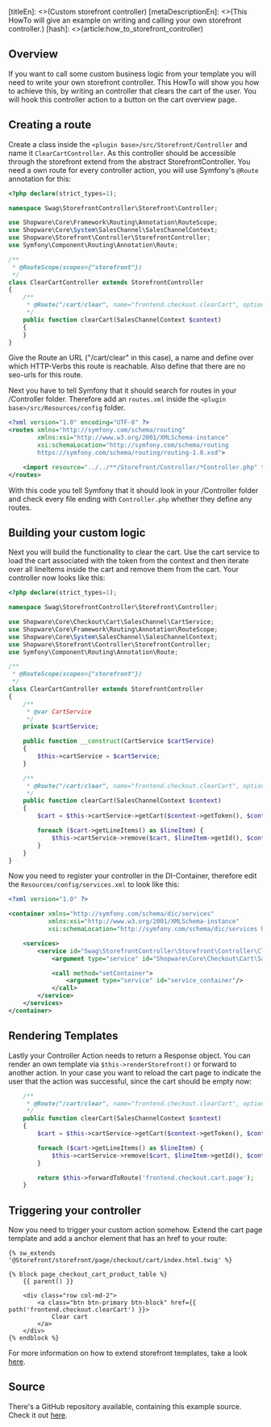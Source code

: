[titleEn]: <>(Custom storefront controller)
[metaDescriptionEn]: <>(This HowTo will give an example on writing and calling your own storefront controller.)
[hash]: <>(article:how_to_storefront_controller)

## Overview

If you want to call some custom business logic from your template you will need to write your own storefront controller.
This HowTo will show you how to achieve this, by writing an controller that clears the cart of the user.
You will hook this controller action to a button on the cart overview page.

## Creating a route

Create a class inside the `<plugin base>/src/Storefront/Controller` and name it `ClearCartController`.
As this controller should be accessible through the storefront extend from the abstract StorefrontController. 
You need a own route for every controller action, you will use Symfony's `@Route` annotation for this:

```php
<?php declare(strict_types=1);

namespace Swag\StorefrontController\Storefront\Controller;

use Shopware\Core\Framework\Routing\Annotation\RouteScope;
use Shopware\Core\System\SalesChannel\SalesChannelContext;
use Shopware\Storefront\Controller\StorefrontController;
use Symfony\Component\Routing\Annotation\Route;

/**
 * @RouteScope(scopes={"storefront"})
 */
class ClearCartController extends StorefrontController
{
    /**
     * @Route("/cart/clear", name="frontend.checkout.clearCart", options={"seo"="false"}, methods={"GET"})
     */
    public function clearCart(SalesChannelContext $context)
    {
    }
}
```

Give the Route an URL ("/cart/clear" in this case), a name and define over which HTTP-Verbs this route is reachable.
Also define that there are no seo-urls for this route.

Next you have to tell Symfony that it should search for routes in your /Controller folder.
Therefore add an `routes.xml` inside the `<plugin base>/src/Resources/config` folder.

```xml
<?xml version="1.0" encoding="UTF-8" ?>
<routes xmlns="http://symfony.com/schema/routing"
        xmlns:xsi="http://www.w3.org/2001/XMLSchema-instance"
        xsi:schemaLocation="http://symfony.com/schema/routing
        https://symfony.com/schema/routing/routing-1.0.xsd">

    <import resource="../../**/Storefront/Controller/*Controller.php" type="annotation" />
</routes>
```

With this code you tell Symfony that it should look in your /Controller folder and check every file ending with `Controller.php` whether they define any routes.

## Building your custom logic

Next you will build the functionality to clear the cart.
Use the cart service to load the cart associated with the token from the context and then iterate over all lineItems inside the cart and remove them from the cart.
Your controller now looks like this:

```php
<?php declare(strict_types=1);

namespace Swag\StorefrontController\Storefront\Controller;

use Shopware\Core\Checkout\Cart\SalesChannel\CartService;
use Shopware\Core\Framework\Routing\Annotation\RouteScope;
use Shopware\Core\System\SalesChannel\SalesChannelContext;
use Shopware\Storefront\Controller\StorefrontController;
use Symfony\Component\Routing\Annotation\Route;

/**
 * @RouteScope(scopes={"storefront"})
 */
class ClearCartController extends StorefrontController
{
    /**
     * @var CartService
     */
    private $cartService;

    public function __construct(CartService $cartService)
    {
        $this->cartService = $cartService;
    }

    /**
     * @Route("/cart/clear", name="frontend.checkout.clearCart", options={"seo"="false"}, methods={"GET"})
     */
    public function clearCart(SalesChannelContext $context)
    {
        $cart = $this->cartService->getCart($context->getToken(), $context);

        foreach ($cart->getLineItems() as $lineItem) {
            $this->cartService->remove($cart, $lineItem->getId(), $context);
        }
    }
}
```

Now you need to register your controller in the DI-Container, therefore edit the `Resources/config/services.xml` to look like this:

```xml
<?xml version="1.0" ?>

<container xmlns="http://symfony.com/schema/dic/services"
           xmlns:xsi="http://www.w3.org/2001/XMLSchema-instance"
           xsi:schemaLocation="http://symfony.com/schema/dic/services http://symfony.com/schema/dic/services/services-1.0.xsd">

    <services>
        <service id="Swag\StorefrontController\Storefront\Controller\ClearCartController" public="true">
            <argument type="service" id="Shopware\Core\Checkout\Cart\SalesChannel\CartService"/>

            <call method="setContainer">
                <argument type="service" id="service_container"/>
            </call>
        </service>
    </services>
</container>
```

## Rendering Templates

Lastly your Controller Action needs to return a Response object. You can render an own template via `$this->renderStorefront()` or forward to another action.
In your case you want to reload the cart page to indicate the user that the action was successful, since the cart should be empty now:

```php
    /**
     * @Route("/cart/clear", name="frontend.checkout.clearCart", options={"seo"="false"}, methods={"GET"})
     */
    public function clearCart(SalesChannelContext $context)
    {
        $cart = $this->cartService->getCart($context->getToken(), $context);

        foreach ($cart->getLineItems() as $lineItem) {
            $this->cartService->remove($cart, $lineItem->getId(), $context);
        }

        return $this->forwardToRoute('frontend.checkout.cart.page');
    }
```

## Triggering your controller

Now you need to trigger your custom action somehow.
Extend the cart page template and add a anchor element that has an href to your route:

```twig
{% sw_extends '@Storefront/storefront/page/checkout/cart/index.html.twig' %}

{% block page_checkout_cart_product_table %}
    {{ parent() }}

    <div class="row col-md-2">
        <a class="btn btn-primary btn-block" href={{ path('frontend.checkout.clearCart') }}>
            Clear cart
        </a>
    </div>
{% endblock %}
```

For more information on how to extend storefront templates, take a look [here](./250-extending-storefront-block.md).

## Source

There's a GitHub repository available, containing this example source.
Check it out [here](https://github.com/shopware/swag-docs-storefront-controller).


